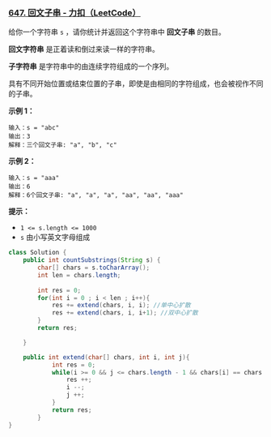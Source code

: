 ### [647. 回文子串 - 力扣（LeetCode）](https://leetcode.cn/problems/palindromic-substrings/description/)

给你一个字符串 `s` ，请你统计并返回这个字符串中 **回文子串** 的数目。

**回文字符串** 是正着读和倒过来读一样的字符串。

**子字符串** 是字符串中的由连续字符组成的一个序列。

具有不同开始位置或结束位置的子串，即使是由相同的字符组成，也会被视作不同的子串。

 

**示例 1：**

```
输入：s = "abc"
输出：3
解释：三个回文子串: "a", "b", "c"
```

**示例 2：**

```
输入：s = "aaa"
输出：6
解释：6个回文子串: "a", "a", "a", "aa", "aa", "aaa"
```

 

**提示：**

- `1 <= s.length <= 1000`
- `s` 由小写英文字母组成





```java
class Solution {
    public int countSubstrings(String s) {
        char[] chars = s.toCharArray();
        int len = chars.length;
        
        int res = 0;
        for(int i = 0 ; i < len ; i++){
            res += extend(chars, i, i); //单中心扩散
            res += extend(chars, i, i+1); //双中心扩散
        }
        return res;

    }

    public int extend(char[] chars, int i, int j){
            int res = 0;
            while(i >= 0 && j <= chars.length - 1 && chars[i] == chars[j]){
                res ++;
                i --;
                j ++;
            }
            return res;
        }
}
```

